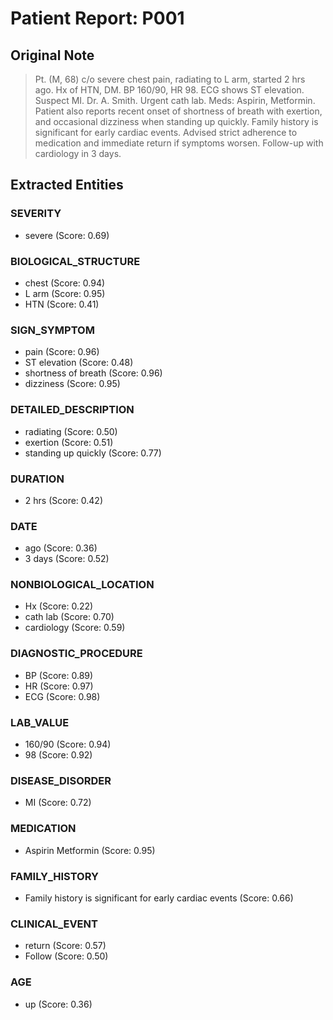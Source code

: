# Patient Report: P001

## Original Note

> Pt. (M, 68) c/o severe chest pain, radiating to L arm, started 2 hrs ago. Hx of HTN, DM. BP 160/90, HR 98. ECG shows ST elevation. Suspect MI. Dr. A. Smith. Urgent cath lab. Meds: Aspirin, Metformin. Patient also reports recent onset of shortness of breath with exertion, and occasional dizziness when standing up quickly. Family history is significant for early cardiac events. Advised strict adherence to medication and immediate return if symptoms worsen. Follow-up with cardiology in 3 days.

## Extracted Entities

### SEVERITY

- severe (Score: 0.69)

### BIOLOGICAL_STRUCTURE

- chest (Score: 0.94)
- L arm (Score: 0.95)
- HTN (Score: 0.41)

### SIGN_SYMPTOM

- pain (Score: 0.96)
- ST elevation (Score: 0.48)
- shortness of breath (Score: 0.96)
- dizziness (Score: 0.95)

### DETAILED_DESCRIPTION

- radiating (Score: 0.50)
- exertion (Score: 0.51)
- standing up quickly (Score: 0.77)

### DURATION

- 2 hrs (Score: 0.42)

### DATE

- ago (Score: 0.36)
- 3 days (Score: 0.52)

### NONBIOLOGICAL_LOCATION

- Hx (Score: 0.22)
- cath lab (Score: 0.70)
- cardiology (Score: 0.59)

### DIAGNOSTIC_PROCEDURE

- BP (Score: 0.89)
- HR (Score: 0.97)
- ECG (Score: 0.98)

### LAB_VALUE

- 160/90 (Score: 0.94)
- 98 (Score: 0.92)

### DISEASE_DISORDER

- MI (Score: 0.72)

### MEDICATION

- Aspirin Metformin (Score: 0.95)

### FAMILY_HISTORY

- Family history is significant for early cardiac events (Score: 0.66)

### CLINICAL_EVENT

- return (Score: 0.57)
- Follow (Score: 0.50)

### AGE

- up (Score: 0.36)

